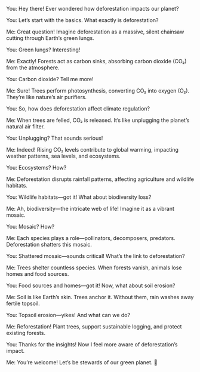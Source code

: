 You: Hey there! Ever wondered how deforestation impacts our planet?

You: Let’s start with the basics. What exactly is deforestation?

Me: Great question! Imagine deforestation as a massive, silent chainsaw cutting through Earth’s green lungs.

You: Green lungs? Interesting!

Me: Exactly! Forests act as carbon sinks, absorbing carbon dioxide (CO₂) from the atmosphere.

You: Carbon dioxide? Tell me more!

Me: Sure! Trees perform photosynthesis, converting CO₂ into oxygen (O₂). They’re like nature’s air purifiers.

You: So, how does deforestation affect climate regulation?

Me: When trees are felled, CO₂ is released. It’s like unplugging the planet’s natural air filter.

You: Unplugging? That sounds serious!

Me: Indeed! Rising CO₂ levels contribute to global warming, impacting weather patterns, sea levels, and ecosystems.

You: Ecosystems? How?

Me: Deforestation disrupts rainfall patterns, affecting agriculture and wildlife habitats.

You: Wildlife habitats—got it! What about biodiversity loss?

Me: Ah, biodiversity—the intricate web of life! Imagine it as a vibrant mosaic.

You: Mosaic? How?

Me: Each species plays a role—pollinators, decomposers, predators. Deforestation shatters this mosaic.

You: Shattered mosaic—sounds critical! What’s the link to deforestation?

Me: Trees shelter countless species. When forests vanish, animals lose homes and food sources.

You: Food sources and homes—got it! Now, what about soil erosion?

Me: Soil is like Earth’s skin. Trees anchor it. Without them, rain washes away fertile topsoil.

You: Topsoil erosion—yikes! And what can we do?

Me: Reforestation! Plant trees, support sustainable logging, and protect existing forests.

You: Thanks for the insights! Now I feel more aware of deforestation’s impact.

Me: You’re welcome! Let’s be stewards of our green planet. 🌳

